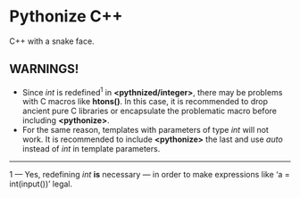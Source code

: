 # Pythonize C++
C++ with a snake face.

## WARNINGS!
* Since *int* is redefined<sup>1</sup> in **\<pythnized/integer>**, there may be problems with C macros like **htons()**. In this case, it is recommended to drop ancient pure C libraries or encapsulate the problematic macro before including **\<pythonize>**.
* For the same reason, templates with parameters of type *int* will not work. It is recommended to include **\<pythonize>** the last and use *auto* instead of *int* in template parameters.

___

1 — Yes, redefining *int* **is** necessary — in order to make expressions like ‘a = int(input())’ legal.
